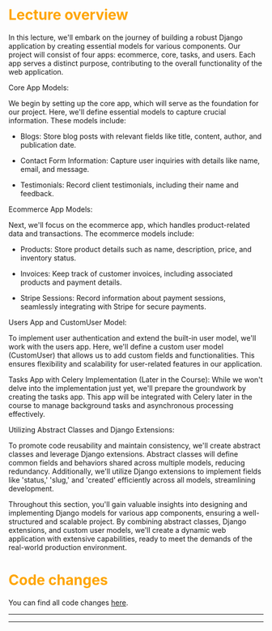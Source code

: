 # <span style="color:orange">Lecture overview</span>

In this lecture, we'll embark on the journey of building a robust Django application by creating essential models for various components. Our project will consist of four apps: ecommerce, core, tasks, and users. Each app serves a distinct purpose, contributing to the overall functionality of the web application.

Core App Models:

We begin by setting up the core app, which will serve as the foundation for our project. Here, we'll define essential models to capture crucial information. These models include:

- Blogs: Store blog posts with relevant fields like title, content, author, and publication date.

- Contact Form Information: Capture user inquiries with details like name, email, and message.

- Testimonials: Record client testimonials, including their name and feedback.

Ecommerce App Models:

Next, we'll focus on the ecommerce app, which handles product-related data and transactions. The ecommerce models include:

- Products: Store product details such as name, description, price, and inventory status.

- Invoices: Keep track of customer invoices, including associated products and payment details.

- Stripe Sessions: Record information about payment sessions, seamlessly integrating with Stripe for secure payments.

Users App and CustomUser Model:

To implement user authentication and extend the built-in user model, we'll work with the users app. Here, we'll define a custom user model (CustomUser) that allows us to add custom fields and functionalities. This ensures flexibility and scalability for user-related features in our application.

Tasks App with Celery Implementation (Later in the Course):
While we won't delve into the implementation just yet, we'll prepare the groundwork by creating the tasks app. This app will be integrated with Celery later in the course to manage background tasks and asynchronous processing effectively.

Utilizing Abstract Classes and Django Extensions:

To promote code reusability and maintain consistency, we'll create abstract classes and leverage Django extensions. Abstract classes will define common fields and behaviors shared across multiple models, reducing redundancy. Additionally, we'll utilize Django extensions to implement fields like 'status,' 'slug,' and 'created' efficiently across all models, streamlining development.

Throughout this section, you'll gain valuable insights into designing and implementing Django models for various app components, ensuring a well-structured and scalable project. By combining abstract classes, Django extensions, and custom user models, we'll create a dynamic web application with extensive capabilities, ready to meet the demands of the real-world production environment.

# <span style="color:orange">Code changes</span>

You can find all code changes [here](https://github.com/bobby-didcoding/build-and-deploy-dockerised-django-app-handbook/pull/3/files).


***
***